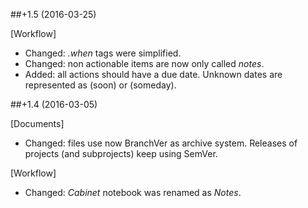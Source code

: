 ##+1.5 (2016-03-25)

[Workflow]
- Changed: *.when* tags were simplified.
- Changed: non actionable items are now only called *notes*.
- Added: all actions should have a due date. Unknown dates are represented as (soon) or (someday).

##+1.4 (2016-03-05)

[Documents]
- Changed: files use now BranchVer as archive system. Releases of projects (and subprojects) keep using SemVer.

[Workflow]
- Changed: *Cabinet* notebook was renamed as *Notes*.
